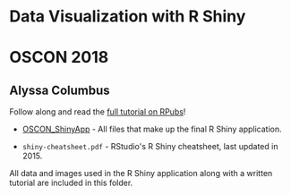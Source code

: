 # Data Visualization with R Shiny

# OSCON 2018

## Alyssa Columbus

Follow along and read the [full tutorial on RPubs](http://rpubs.com/acolumbus/oscon18_rshinytutorial)!

- [OSCON_ShinyApp](https://github.com/acolum/conference-presentations/tree/master/OSCON_Shiny/OSCON_ShinyApp) - All files that make up the final R Shiny application.

- `shiny-cheatsheet.pdf` - RStudio's R Shiny cheatsheet, last updated in 2015.

All data and images used in the R Shiny application along with a written tutorial are included in this folder.
